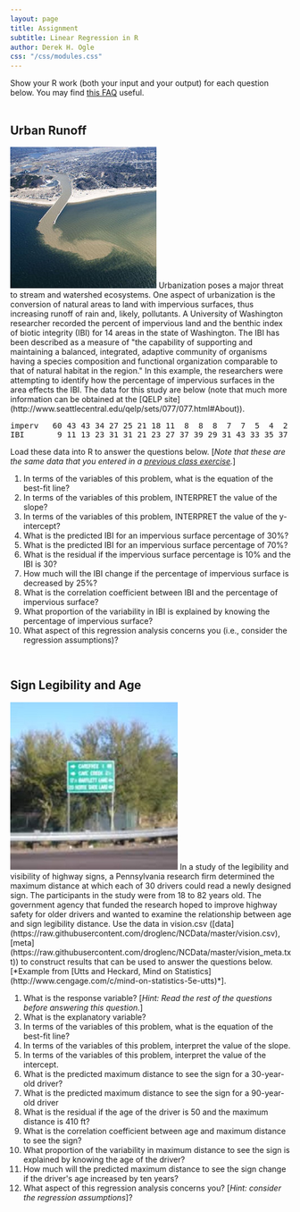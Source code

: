 ```yaml
---
layout: page
title: Assignment
subtitle: Linear Regression in R
author: Derek H. Ogle
css: "/css/modules.css"
---
```


<div class="alert alert-info">
Show your R work (both your input and your output) for each question below. You may find
<a href="http://derekogle.com/NCMTH107/resources/FAQs/AssignmentNotebook" target="_blank">this FAQ</a> useful.
</div>

<br>

## Urban Runoff
<img src="zimgs/runoff.jpg" alt="Grand Haven plume" class="img-right">
Urbanization poses a major threat to stream and watershed ecosystems.  One aspect of urbanization is the conversion of natural areas to land with impervious surfaces, thus increasing runoff of rain and, likely, pollutants.  A University of Washington researcher recorded the percent of impervious land and the benthic index of biotic integrity (IBI) for 14 areas in the state of Washington.  The IBI has been described as a measure of "the capability of supporting and maintaining a balanced, integrated, adaptive community of organisms having a species composition and functional organization comparable to that of natural habitat in the region."  In this example, the researchers were attempting to identify how the percentage of impervious surfaces in the area effects the IBI.  The data for this study are below (note that much more information can be obtained at the [QELP site](http://www.seattlecentral.edu/qelp/sets/077/077.html#About)).

<pre>
imperv   60 43 43 34 27 25 21 18 11  8  8  8  7  7  5  4  2
IBI       9 11 13 23 31 31 21 23 27 37 39 29 31 43 33 35 37
</pre>

Load these data into R to answer the questions below.  [*Note that these are the same data that you entered in a [previous class exercise](RBivEDA_CE1.html#urban-runoff).*]

1. In terms of the variables of this problem, what is the equation of the best-fit line?
1. In terms of the variables of this problem, INTERPRET the value of the slope?
1. In terms of the variables of this problem, INTERPRET the value of the y-intercept?
1. What is the predicted IBI for an impervious surface percentage of 30%?
1. What is the predicted IBI for an impervious surface percentage of 70%?
1. What is the residual if the impervious surface percentage is 10% and the IBI is 30?
1. How much will the IBI change if the percentage of impervious surface is decreased by 25%?
1. What is the correlation coefficient between IBI and the percentage of impervious surface?
1. What proportion of the variability in IBI is explained by knowing the percentage of impervious surface?
1. What aspect of this regression analysis concerns you (i.e., consider the regression assumptions)?

<br>

## Sign Legibility and Age
<img src="zimgs/blurredsign.jpg" alt="Blurred Sign" class="img-right">
In a study of the legibility and visibility of highway signs, a Pennsylvania research firm determined the maximum distance at which each of 30 drivers could read a newly designed sign. The participants in the study were from 18 to 82 years old. The government agency that funded the research hoped to improve highway safety for older drivers and wanted to examine the relationship between age and sign legibility distance. Use the data in vision.csv ([data](https://raw.githubusercontent.com/droglenc/NCData/master/vision.csv), [meta](https://raw.githubusercontent.com/droglenc/NCData/master/vision_meta.txt)) to construct results that can be used to answer the questions below. [*Example from [Utts and Heckard, Mind on Statistics](http://www.cengage.com/c/mind-on-statistics-5e-utts)*].

1. What is the response variable? [*Hint: Read the rest of the questions before answering this question.*]
1. What is the explanatory variable?
1. In terms of the variables of this problem, what is the equation of the best-fit line?
1. In terms of the variables of this problem, interpret the value of the slope.
1. In terms of the variables of this problem, interpret the value of the intercept.
1. What is the predicted maximum distance to see the sign for a 30-year-old driver?
1. What is the predicted maximum distance to see the sign for a 90-year-old driver
1. What is the residual if the age of the driver is 50 and the maximum distance is 410 ft?
1. What is the correlation coefficient between age and maximum distance to see the sign?
1. What proportion of the variability in maximum distance to see the sign is explained by knowing the age of the driver?
1. How much will the predicted maximum distance to see the sign change if the driver's age increased by ten years?
1. What aspect of this regression analysis concerns you? [*Hint: consider the regression assumptions*]?
